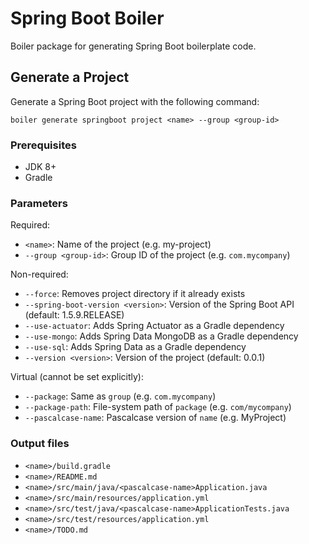 # Spring Boot Boiler

Boiler package for generating Spring Boot boilerplate code.

## Generate a Project

Generate a Spring Boot project with the following command:

```
boiler generate springboot project <name> --group <group-id>
```

### Prerequisites

* JDK 8+
* Gradle

### Parameters

Required:

* `<name>`: Name of the project (e.g. my-project)
* `--group <group-id>`: Group ID of the project (e.g. `com.mycompany`)

Non-required:

* `--force`: Removes project directory if it already exists
* `--spring-boot-version <version>`: Version of the Spring Boot API (default: 1.5.9.RELEASE)
* `--use-actuator`: Adds Spring Actuator as a Gradle dependency 
* `--use-mongo`: Adds Spring Data MongoDB as a Gradle dependency 
* `--use-sql`: Adds Spring Data as a Gradle dependency
* `--version <version>`: Version of the project (default: 0.0.1)

Virtual (cannot be set explicitly):

* `--package`: Same as `group` (e.g. `com.mycompany`)
* `--package-path`: File-system path of `package` (e.g. `com/mycompany`)
* `--pascalcase-name`: Pascalcase version of `name` (e.g. MyProject)

### Output files

* `<name>/build.gradle`
* `<name>/README.md`
* `<name>/src/main/java/<pascalcase-name>Application.java`
* `<name>/src/main/resources/application.yml`
* `<name>/src/test/java/<pascalcase-name>ApplicationTests.java`
* `<name>/src/test/resources/application.yml`
* `<name>/TODO.md`
